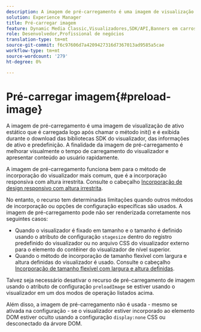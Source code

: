 ```yaml
---
description: A imagem de pré-carregamento é uma imagem de visualização de ativo estático que é carregada logo após chamar o método init() e é exibida durante o download das bibliotecas SDK do visualizador, das informações de ativo e predefinição. A finalidade da imagem de pré-carregamento é melhorar visualmente o tempo de carregamento do visualizador e apresentar conteúdo ao usuário rapidamente.
solution: Experience Manager
title: Pré-carregar imagem
feature: Dynamic Media Classic,Visualizadores,SDK/API,Banners em carrossel
role: Desenvolvedor,Profissional de negócios
translation-type: tm+mt
source-git-commit: f6c97606d7a4209427316d7367013ad9585a5cae
workflow-type: tm+mt
source-wordcount: '279'
ht-degree: 0%

---
```



# Pré-carregar imagem{#preload-image}

A imagem de pré-carregamento é uma imagem de visualização de ativo estático que é carregada logo após chamar o método init() e é exibida durante o download das bibliotecas SDK do visualizador, das informações de ativo e predefinição. A finalidade da imagem de pré-carregamento é melhorar visualmente o tempo de carregamento do visualizador e apresentar conteúdo ao usuário rapidamente.

A imagem de pré-carregamento funciona bem para o método de incorporação do visualizador mais comum, que é a incorporação responsiva com altura irrestrita. Consulte o cabeçalho [Incorporação de design responsivo com altura irrestrita](../../c-html5-aem-asset-viewers/c-html5-aem-carousel/c-html5-aem-carousel.md#concept-b44f1df3c1c64d4e8b5565e7736bf95e).

No entanto, o recurso tem determinadas limitações quando outros métodos de incorporação ou opções de configuração específicas são usados. A imagem de pré-carregamento pode não ser renderizada corretamente nos seguintes casos:

* Quando o visualizador é fixado em tamanho e o tamanho é definido usando o atributo de configuração `stagesize` dentro do registro predefinido do visualizador ou no arquivo CSS do visualizador externo para o elemento do contêiner do visualizador de nível superior.
* Quando o método de incorporação de tamanho flexível com largura e altura definidas do visualizador é usado. Consulte o cabeçalho [Incorporação de tamanho flexível com largura e altura definidas](../../c-html5-aem-asset-viewers/c-html5-aem-interactive-images/c-html5-aem-interactive-images.md#section-6bb5d3c502544ad18a58eafe12a13435).

Talvez seja necessário desativar o recurso de pré-carregamento de imagem usando o atributo de configuração `preloadImage` se estiver usando o visualizador em um dos modos de operação listados acima.

Além disso, a imagem de pré-carregamento não é usada - mesmo se ativada na configuração - se o visualizador estiver incorporado ao elemento DOM estiver oculto usando a configuração `display:none` CSS ou desconectado da árvore DOM.
